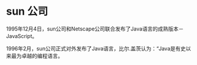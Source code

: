 # sun 公司

1995年12月4日，sun公司和Netscape公司联合发布了Java语言的成熟版本－JavaScript。

1996年2月，sun公司正式对外发布了Java语言，比尔.盖茨认为：“Java是有史以来最为卓越的编程语言。